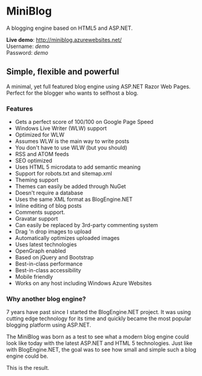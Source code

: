 # MiniBlog

A blogging engine based on HTML5 and ASP.NET.

__Live demo__: http://miniblog.azurewebsites.net/  
Username: _demo_  
Password: _demo_  


## Simple, flexible and powerful

A minimal, yet full featured blog engine using ASP.NET Razor Web Pages. 
Perfect for the blogger who wants to selfhost a blog. 

### Features

* Gets a perfect score of 100/100 on Google Page Speed
* Windows Live Writer (WLW) support
 * Optimized for WLW
 * Assumes WLW is the main way to write posts
 * You don't have to use WLW (but you should)
* RSS and ATOM feeds
* SEO optimized
 * Uses HTML 5 microdata to add semantic meaning
 * Support for robots.txt and sitemap.xml
* Theming support
 * Themes can easily be added through NuGet
* Doesn't require a database
 * Uses the same XML format as BlogEngine.NET
* Inline editing of blog posts
* Comments support. 
 * Gravatar support 
 * Can easily be replaced by 3rd-party commenting system
* Drag 'n drop images to upload
 * Automatically optimizes uploaded images
* Uses latest technologies
 * OpenGraph enabled
 * Based on jQuery and Bootstrap
* Best-in-class performance
* Best-in-class accessibility
* Mobile friendly
* Works on any host including Windows Azure Websites

### Why another blog engine?
7 years have past since I started the BlogEngine.NET project. 
It was using cutting edge technology for its time and quickly became the 
most popular blogging platform using ASP.NET.

The MiniBlog was born as a test to see what a modern blog engine could
look like today with the latest ASP.NET and HTML 5 technologies. Just like
with BlogEngine.NET, the goal was to see how small and simple such a 
blog engine could be. 

This is the result.